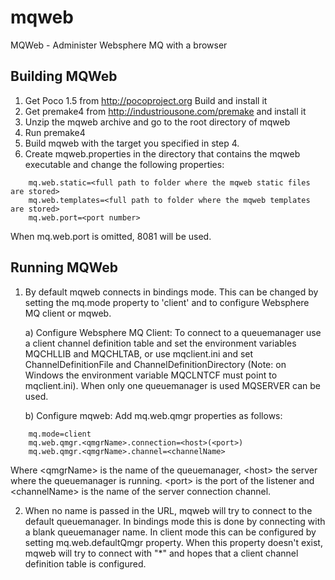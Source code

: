 mqweb
=====

MQWeb - Administer Websphere MQ with a browser

Building MQWeb
--------------

1. Get Poco 1.5 from http://pocoproject.org
   Build and install it
2. Get premake4 from http://industriousone.com/premake and install it
3. Unzip the mqweb archive and go to the root directory of mqweb
4. Run premake4
5. Build mqweb with the target you specified in step 4.
6. Create mqweb.properties in the directory that contains the mqweb executable
   and change the following properties:

```
    mq.web.static=<full path to folder where the mqweb static files are stored>
    mq.web.templates=<full path to folder where the mqweb templates are stored>
    mq.web.port=<port number>
```


   When mq.web.port is omitted, 8081 will be used.

Running MQWeb
-------------

1. By default mqweb connects in bindings mode. This can be changed by 
   setting the mq.mode property to 'client' and to configure Websphere MQ 
   client or mqweb. 
   
   a) Configure Websphere MQ Client: 
   To connect to a queuemanager use a client channel definition table and 
   set the environment variables MQCHLLIB and MQCHLTAB, or use mqclient.ini 
   and set ChannelDefinitionFile and ChannelDefinitionDirectory (Note: on 
   Windows the environment variable MQCLNTCF must point to mqclient.ini). 
   When only one queuemanager is used MQSERVER can be used.
   
   b) Configure mqweb:
   Add mq.web.qmgr properties as follows:
```
    mq.mode=client
    mq.web.qmgr.<qmgrName>.connection=<host>(<port>)
    mq.web.qmgr.<qmgrName>.channel=<channelName>
```
   Where &lt;qmgrName&gt; is the name of the queuemanager, &lt;host&gt; the server where
   the queuemanager is running. &lt;port&gt; is the port of the listener and
   &lt;channelName&gt; is the name of the server connection channel.
   
2. When no name is passed in the URL, mqweb will try to connect to the default
   queuemanager. In bindings mode this is done by connecting with a blank
   queuemanager name. In client mode this can be configured by setting
   mq.web.defaultQmgr property. When this property doesn't exist, mqweb will 
   try to connect with "*" and hopes that a client channel definition table 
   is configured.
